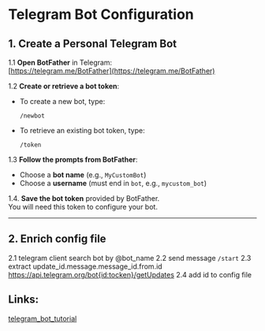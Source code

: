 # Telegram Bot Configuration

## 1. Create a Personal Telegram Bot

1.1 **Open BotFather** in Telegram:  
   [https://telegram.me/BotFather](https://telegram.me/BotFather)

1.2 **Create or retrieve a bot token**:
   - To create a new bot, type:  
     ```
     /newbot
     ```
   - To retrieve an existing bot token, type:  
     ```
     /token
     ```

1.3 **Follow the prompts from BotFather**:
   - Choose a **bot name** (e.g., `MyCustomBot`)
   - Choose a **username** (must end in `bot`, e.g., `mycustom_bot`)

1.4. **Save the bot token** provided by BotFather.  
   You will need this token to configure your bot.

---


##  2. Enrich config file
2.1 telegram client search bot by @bot_name
2.2 send message ```/start```
2.3 extract update_id.message.message_id.from.id https://api.telegram.org/bot{id:tocken}/getUpdates
2.4 add id to config file 

## Links:
[telegram_bot_tutorial](https://core.telegram.org/bots/tutorial)